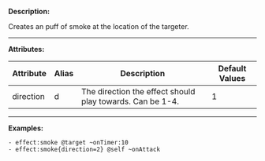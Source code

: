 **Description:** 

Creates an puff of smoke at the location of the targeter.

---

**Attributes:**

| Attribute| Alias | Description  | Default Values |
| ---------------- | ----- | ------------------------------------------------------------- | -------------- |
| direction| d | The direction the effect should play towards. Can be 1-4. | 1  |

---

**Examples:**

```
- effect:smoke @target ~onTimer:10
- effect:smoke{direction=2} @self ~onAttack
```